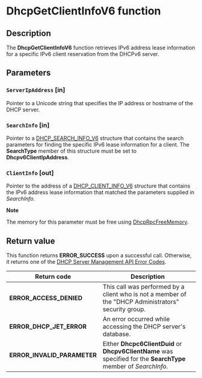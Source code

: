 # DhcpGetClientInfoV6 function

## Description

The **DhcpGetClientInfoV6** function retrieves IPv6 address lease information for a specific IPv6 client reservation from the DHCPv6 server.

## Parameters

### `ServerIpAddress` [in]

Pointer to a Unicode string that specifies the IP address or hostname of the DHCP server.

### `SearchInfo` [in]

Pointer to a [DHCP_SEARCH_INFO_V6](https://learn.microsoft.com/windows/win32/api/dhcpsapi/ns-dhcpsapi-dhcp_search_info_v6) structure that contains the search parameters for finding the specific IPv6 lease information for a client. The **SearchType** member of this structure must be set to **Dhcpv6ClientIpAddress**.

### `ClientInfo` [out]

Pointer to the address of a [DHCP_CLIENT_INFO_V6](https://learn.microsoft.com/windows/desktop/api/dhcpsapi/ns-dhcpsapi-dhcp_client_info_v6) structure that contains the IPv6 address lease information that matched the parameters supplied in *SearchInfo*.

**Note**

The memory for this parameter must be free using [DhcpRpcFreeMemory](https://learn.microsoft.com/previous-versions/windows/desktop/api/dhcpsapi/nf-dhcpsapi-dhcprpcfreememory).

## Return value

This function returns **ERROR_SUCCESS** upon a successful call. Otherwise, it returns one of the [DHCP Server Management API Error Codes](https://learn.microsoft.com/previous-versions/windows/desktop/dhcp/dhcp-server-management-api-error-codes).

| Return code | Description |
| --- | --- |
| **ERROR_ACCESS_DENIED** | This call was performed by a client who is not a member of the "DHCP Administrators" security group. |
| **ERROR_DHCP_JET_ERROR** | An error occurred while accessing the DHCP server's database. |
| **ERROR_INVALID_PARAMETER** | Either **Dhcpc6ClientDuid** or **Dhcpv6ClientName** was specified for the **SearchType** member of *SearchInfo*. |